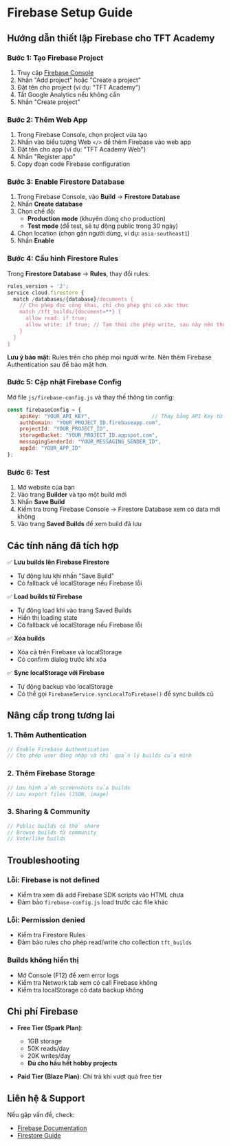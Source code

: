 # Firebase Setup Guide

## Hướng dẫn thiết lập Firebase cho TFT Academy

### Bước 1: Tạo Firebase Project

1. Truy cập [Firebase Console](https://console.firebase.google.com/)
2. Nhấn "Add project" hoặc "Create a project"
3. Đặt tên cho project (ví dụ: "TFT Academy")
4. Tắt Google Analytics nếu không cần
5. Nhấn "Create project"

### Bước 2: Thêm Web App

1. Trong Firebase Console, chọn project vừa tạo
2. Nhấn vào biểu tượng Web `</>` để thêm Firebase vào web app
3. Đặt tên cho app (ví dụ: "TFT Academy Web")
4. Nhấn "Register app"
5. Copy đoạn code Firebase configuration

### Bước 3: Enable Firestore Database

1. Trong Firebase Console, vào **Build** → **Firestore Database**
2. Nhấn **Create database**
3. Chọn chế độ:
   - **Production mode** (khuyên dùng cho production)
   - **Test mode** (để test, sẽ tự động public trong 30 ngày)
4. Chọn location (chọn gần người dùng, ví dụ: `asia-southeast1`)
5. Nhấn **Enable**

### Bước 4: Cấu hình Firestore Rules

Trong **Firestore Database** → **Rules**, thay đổi rules:

```javascript
rules_version = '2';
service cloud.firestore {
  match /databases/{database}/documents {
    // Cho phép đọc công khai, chỉ cho phép ghi có xác thực
    match /tft_builds/{document=**} {
      allow read: if true;
      allow write: if true; // Tạm thời cho phép write, sau này nên thêm authentication
    }
  }
}
```

**Lưu ý bảo mật:** Rules trên cho phép mọi người write. Nên thêm Firebase Authentication sau để bảo mật hơn.

### Bước 5: Cập nhật Firebase Config

Mở file `js/firebase-config.js` và thay thế thông tin config:

```javascript
const firebaseConfig = {
    apiKey: "YOUR_API_KEY",                    // Thay bằng API Key từ Firebase
    authDomain: "YOUR_PROJECT_ID.firebaseapp.com",
    projectId: "YOUR_PROJECT_ID",
    storageBucket: "YOUR_PROJECT_ID.appspot.com",
    messagingSenderId: "YOUR_MESSAGING_SENDER_ID",
    appId: "YOUR_APP_ID"
};
```

### Bước 6: Test

1. Mở website của bạn
2. Vào trang **Builder** và tạo một build mới
3. Nhấn **Save Build**
4. Kiểm tra trong Firebase Console → Firestore Database xem có data mới không
5. Vào trang **Saved Builds** để xem build đã lưu

## Các tính năng đã tích hợp

✅ **Lưu builds lên Firebase Firestore**
- Tự động lưu khi nhấn "Save Build"
- Có fallback về localStorage nếu Firebase lỗi

✅ **Load builds từ Firebase**
- Tự động load khi vào trang Saved Builds
- Hiển thị loading state
- Có fallback về localStorage nếu Firebase lỗi

✅ **Xóa builds**
- Xóa cả trên Firebase và localStorage
- Có confirm dialog trước khi xóa

✅ **Sync localStorage với Firebase**
- Tự động backup vào localStorage
- Có thể gọi `FirebaseService.syncLocalToFirebase()` để sync builds cũ

## Nâng cấp trong tương lai

### 1. Thêm Authentication
```javascript
// Enable Firebase Authentication
// Cho phép user đăng nhập và chỉ quản lý builds của mình
```

### 2. Thêm Firebase Storage
```javascript
// Lưu hình ảnh screenshots của builds
// Lưu export files (JSON, image)
```

### 3. Sharing & Community
```javascript
// Public builds có thể share
// Browse builds từ community
// Vote/like builds
```

## Troubleshooting

### Lỗi: Firebase is not defined
- Kiểm tra xem đã add Firebase SDK scripts vào HTML chưa
- Đảm bảo `firebase-config.js` load trước các file khác

### Lỗi: Permission denied
- Kiểm tra Firestore Rules
- Đảm bảo rules cho phép read/write cho collection `tft_builds`

### Builds không hiển thị
- Mở Console (F12) để xem error logs
- Kiểm tra Network tab xem có call Firebase không
- Kiểm tra localStorage có data backup không

## Chi phí Firebase

- **Free Tier (Spark Plan)**:
  - 1GB storage
  - 50K reads/day
  - 20K writes/day
  - **Đủ cho hầu hết hobby projects**

- **Paid Tier (Blaze Plan)**: Chỉ trả khi vượt quá free tier

## Liên hệ & Support

Nếu gặp vấn đề, check:
- [Firebase Documentation](https://firebase.google.com/docs)
- [Firestore Guide](https://firebase.google.com/docs/firestore)

